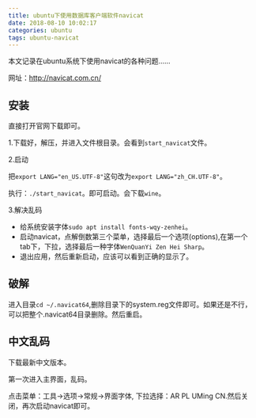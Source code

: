 ```yaml
---
title: ubuntu下使用数据库客户端软件navicat
date: 2018-08-10 10:02:17
categories: ubuntu
tags: ubuntu-navicat
---
```


本文记录在ubuntu系统下使用navicat的各种问题……

网址：http://navicat.com.cn/

## 安装

直接打开官网下载即可。

1.下载好，解压，并进入文件根目录。会看到`start_navicat`文件。   

2.启动

把`export LANG="en_US.UTF-8"`这句改为`export LANG="zh_CH.UTF-8"`。    

执行：`./start_navicat`。即可启动。会下载`wine`。   

3.解决乱码

- 给系统安装字体`sudo apt install fonts-wqy-zenhei`。   
- 启动navicat，点解倒数第三个菜单，选择最后一个选项(options),在第一个tab下，下拉，选择最后一种字体`WenQuanYi Zen Hei Sharp`。  
- 退出应用，然后重新启动，应该可以看到正确的显示了。

## 破解

进入目录`cd ~/.navicat64`,删除目录下的system.reg文件即可。如果还是不行，可以把整个.navicat64目录删除。然后重启。

## 中文乱码

下载最新中文版本。

第一次进入主界面，乱码。    

点击菜单：工具->选项->常规->界面字体, 下拉选择：AR PL UMing CN.然后关闭，再次启动navicat即可。